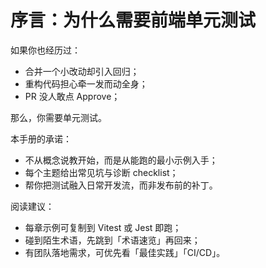 # 序言：为什么需要前端单元测试

如果你也经历过：
- 合并一个小改动却引入回归；
- 重构代码担心牵一发而动全身；
- PR 没人敢点 Approve；

那么，你需要单元测试。

本手册的承诺：
- 不从概念说教开始，而是从能跑的最小示例入手；
- 每个主题给出常见坑与诊断 checklist；
- 帮你把测试融入日常开发流，而非发布前的补丁。

阅读建议：
- 每章示例可复制到 Vitest 或 Jest 即跑；
- 碰到陌生术语，先跳到「术语速览」再回来；
- 有团队落地需求，可优先看「最佳实践」「CI/CD」。